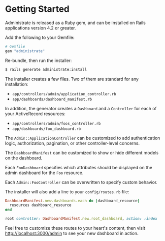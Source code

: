 # Getting Started

Administrate is released as a Ruby gem, and can be installed on Rails
applications version 4.2 or greater.

Add the following to your Gemfile:

```ruby
# Gemfile
gem "administrate"
```

Re-bundle, then run the installer:

```bash
$ rails generate administrate:install
```

The installer creates a few files.
Two of them are standard for any installation:

- `app/controllers/admin/application_controller.rb`
- `app/dashboards/dashboard_manifest.rb`

In addition, the generator creates a `Dashboard` and a `Controller` for each of
your ActiveRecord resources:

- `app/controllers/admin/foos_controller.rb`
- `app/dashboards/foo_dashboard.rb`

The `Admin::ApplicationController` can be customized to add
authentication logic, authorization, pagination,
or other controller-level concerns.

The `DashboardManifest` can be customized to show or hide
different models on the dashboard.

Each `FooDashboard` specifies which attributes should be displayed
on the admin dashboard for the `Foo` resource.

Each `Admin::FooController` can be overwritten to specify custom behavior.

The installer will also add a line to your `config/routes.rb` file:

```ruby
DashboardManifest.new.dashboards.each do |dashboard_resource|
  resources dashboard_resource
end

root controller: DashboardManifest.new.root_dashboard, action: :index
```

Feel free to customize these routes to your heart's content,
then visit <http://localhost:3000/admin> to see your new dashboard in action.
